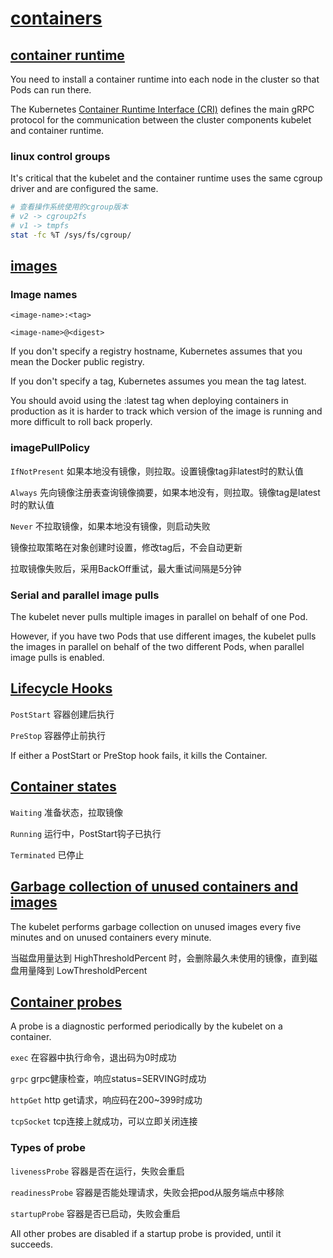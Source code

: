# [containers](https://kubernetes.io/docs/concepts/containers/)

## [container runtime](https://kubernetes.io/docs/setup/production-environment/container-runtimes/)

You need to install a container runtime into each node in the cluster so that Pods can run there.

The Kubernetes [Container Runtime Interface (CRI)](https://kubernetes.io/docs/concepts/architecture/cri/) defines the main gRPC protocol for the communication between the cluster components kubelet and container runtime.

### linux control groups

It's critical that the kubelet and the container runtime uses the same cgroup driver and are configured the same.

```bash
# 查看操作系统使用的cgroup版本
# v2 -> cgroup2fs
# v1 -> tmpfs
stat -fc %T /sys/fs/cgroup/
```

## [images](https://kubernetes.io/docs/concepts/containers/images/)

### Image names

`<image-name>:<tag>`

`<image-name>@<digest>`

If you don't specify a registry hostname, Kubernetes assumes that you mean the Docker public registry.

If you don't specify a tag, Kubernetes assumes you mean the tag latest.

You should avoid using the :latest tag when deploying containers in production as it is harder to track which version of the image is running and more difficult to roll back properly.

### imagePullPolicy

`IfNotPresent` 如果本地没有镜像，则拉取。设置镜像tag非latest时的默认值

`Always` 先向镜像注册表查询镜像摘要，如果本地没有，则拉取。镜像tag是latest时的默认值

`Never` 不拉取镜像，如果本地没有镜像，则启动失败

镜像拉取策略在对象创建时设置，修改tag后，不会自动更新

拉取镜像失败后，采用BackOff重试，最大重试间隔是5分钟

### Serial and parallel image pulls

The kubelet never pulls multiple images in parallel on behalf of one Pod.

However, if you have two Pods that use different images, the kubelet pulls the images in parallel on behalf of the two different Pods, when parallel image pulls is enabled.

## [Lifecycle Hooks](https://kubernetes.io/docs/concepts/containers/container-lifecycle-hooks/)

`PostStart` 容器创建后执行

`PreStop` 容器停止前执行

If either a PostStart or PreStop hook fails, it kills the Container.

## [Container states](https://kubernetes.io/docs/concepts/workloads/pods/pod-lifecycle/#container-states)

`Waiting` 准备状态，拉取镜像

`Running` 运行中，PostStart钩子已执行

`Terminated` 已停止

## [Garbage collection of unused containers and images](https://kubernetes.io/docs/concepts/architecture/garbage-collection/#containers-images)

The kubelet performs garbage collection on unused images every five minutes and on unused containers every minute.

当磁盘用量达到 HighThresholdPercent 时，会删除最久未使用的镜像，直到磁盘用量降到 LowThresholdPercent

## [Container probes](https://kubernetes.io/docs/concepts/workloads/pods/pod-lifecycle/#container-probes)

A probe is a diagnostic performed periodically by the kubelet on a container.

`exec` 在容器中执行命令，退出码为0时成功

`grpc` grpc健康检查，响应status=SERVING时成功

`httpGet` http get请求，响应码在200~399时成功

`tcpSocket` tcp连接上就成功，可以立即关闭连接

### Types of probe

`livenessProbe` 容器是否在运行，失败会重启

`readinessProbe` 容器是否能处理请求，失败会把pod从服务端点中移除

`startupProbe` 容器是否已启动，失败会重启

All other probes are disabled if a startup probe is provided, until it succeeds.
